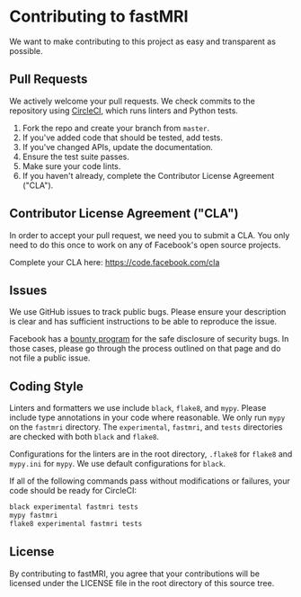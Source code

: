 # Contributing to fastMRI

We want to make contributing to this project as easy and transparent as
possible.

## Pull Requests

We actively welcome your pull requests. We check commits to the repository using
[CircleCI](https://circleci.com/), which runs linters and Python tests.

1. Fork the repo and create your branch from `master`.
2. If you've added code that should be tested, add tests.
3. If you've changed APIs, update the documentation.
4. Ensure the test suite passes.
5. Make sure your code lints.
6. If you haven't already, complete the Contributor License Agreement ("CLA").

## Contributor License Agreement ("CLA")

In order to accept your pull request, we need you to submit a CLA. You only need
to do this once to work on any of Facebook's open source projects.

Complete your CLA here: <https://code.facebook.com/cla>

## Issues

We use GitHub issues to track public bugs. Please ensure your description is
clear and has sufficient instructions to be able to reproduce the issue.

Facebook has a [bounty program](https://www.facebook.com/whitehat/) for the safe
disclosure of security bugs. In those cases, please go through the process
outlined on that page and do not file a public issue.

## Coding Style  

Linters and formatters we use include `black`, `flake8`, and `mypy`. Please include
type annotations in your code where reasonable. We only run `mypy` on the `fastmri`
directory. The `experimental`, `fastmri`, and `tests` directories are checked with both
`black` and `flake8`.

Configurations for the linters are in the root directory, `.flake8` for `flake8` and 
`mypy.ini` for `mypy`. We use default configurations for `black`.

If all of the following commands pass without modifications or failures, your code
should be ready for CircleCI:

```bash
black experimental fastmri tests
mypy fastmri
flake8 experimental fastmri tests
```

## License

By contributing to fastMRI, you agree that your contributions will be licensed
under the LICENSE file in the root directory of this source tree.
